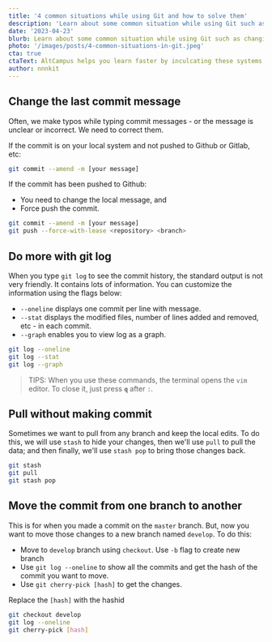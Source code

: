 ```yaml
---
title: '4 common situations while using Git and how to solve them'
description: 'Learn about some common situation while using Git such as changing the git commit message, understanding git log and more.'
date: '2023-04-23'
blurb: Learn about some common situation while using Git such as changing the git commit message, understanding git log and more.
photo: '/images/posts/4-common-situations-in-git.jpeg'
cta: true
ctaText: AltCampus helps you learn faster by inculcating these systems as part of the learning model.  🙌
author: nnnkit
---
```


## Change the last commit message

Often, we make typos while typing commit messages - or the message is unclear or incorrect. We need to correct them.

If the commit is on your local system and not pushed to Github or Gitlab, etc:

```bash
git commit --amend -m [your message]
```

If the commit has been pushed to Github:

- You need to change the local message, and
- Force push the commit.

```bash
git commit --amend -m [your message]
git push --force-with-lease <repository> <branch>
```

## Do more with git log

When you type `git log` to see the commit history, the standard output is not very friendly. It contains lots of information. You can customize the information using the flags below:

- `--oneline` displays one commit per line with message.
- `--stat` displays the modified files, number of lines added and removed, etc - in each commit.
- `--graph` enables you to view log as a graph.

```bash
git log --oneline
git log --stat
git log --graph
```

> TIPS: When you use these commands, the terminal opens the `vim` editor. To close it, just press **`q`** after `:`.

## Pull without making commit

Sometimes we want to pull from any branch and keep the local edits. To do this, we will use `stash` to hide your changes, then we'll use `pull` to pull the data; and then finally, we'll use `stash pop` to bring those changes back.

```bash
git stash
git pull
git stash pop
```

## Move the commit from one branch to another

This is for when you made a commit on the `master` branch. But, now you want to move those changes to a new branch named `develop`. To do this:

- Move to `develop` branch using `checkout`. Use `-b` flag to create new branch
- Use `git log --oneline` to show all the commits and get the hash of the commit you want to move.
- Use `git cherry-pick [hash]` to get the changes.

Replace the `[hash]` with the hashid

```bash
git checkout develop
git log --oneline
git cherry-pick [hash]
```

